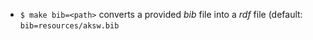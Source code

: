 * ``` $ make bib=<path> ``` converts a provided *bib* file into a *rdf* file (default: ``` bib=resources/aksw.bib ```
